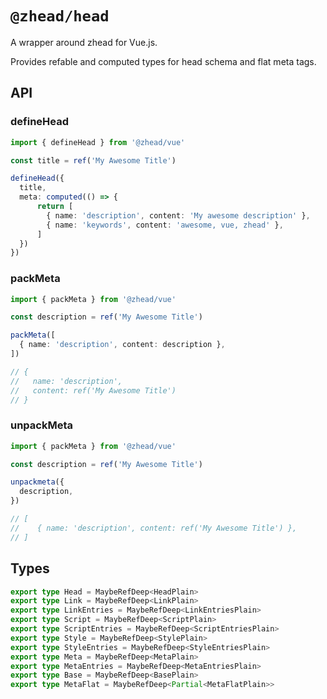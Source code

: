 # `@zhead/head`

A wrapper around zhead for Vue.js.

Provides refable and computed types for head schema and flat meta tags.


## API

### defineHead

```ts
import { defineHead } from '@zhead/vue'

const title = ref('My Awesome Title')

defineHead({
  title,
  meta: computed(() => {
      return [
        { name: 'description', content: 'My awesome description' },
        { name: 'keywords', content: 'awesome, vue, zhead' },
      ]
  })
})
```

### packMeta

```ts
import { packMeta } from '@zhead/vue'

const description = ref('My Awesome Title')

packMeta([
  { name: 'description', content: description },
])

// {
//   name: 'description',
//   content: ref('My Awesome Title')
// }
```

### unpackMeta

```ts
import { packMeta } from '@zhead/vue'

const description = ref('My Awesome Title')

unpackmeta({
  description,
})

// [
//    { name: 'description', content: ref('My Awesome Title') },
// ]
```

## Types

```ts
export type Head = MaybeRefDeep<HeadPlain>
export type Link = MaybeRefDeep<LinkPlain>
export type LinkEntries = MaybeRefDeep<LinkEntriesPlain>
export type Script = MaybeRefDeep<ScriptPlain>
export type ScriptEntries = MaybeRefDeep<ScriptEntriesPlain>
export type Style = MaybeRefDeep<StylePlain>
export type StyleEntries = MaybeRefDeep<StyleEntriesPlain>
export type Meta = MaybeRefDeep<MetaPlain>
export type MetaEntries = MaybeRefDeep<MetaEntriesPlain>
export type Base = MaybeRefDeep<BasePlain>
export type MetaFlat = MaybeRefDeep<Partial<MetaFlatPlain>>
```
